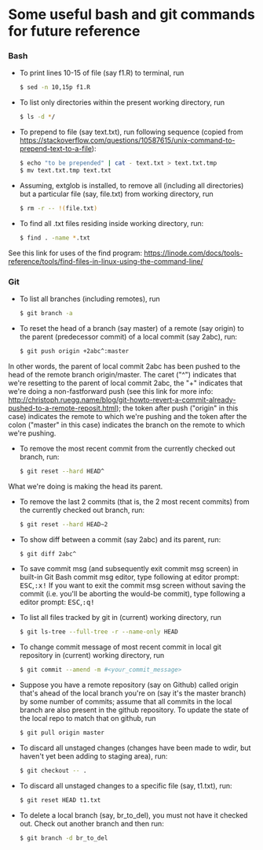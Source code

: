 # Some useful bash and git commands for future reference 

### Bash 

* To print lines 10-15 of file (say f1.R) to terminal, run
   	```bash
   	$ sed -n 10,15p f1.R
   	``` 
* To list only directories within the present working directory, run
	```bash
	$ ls -d */
	``` 

* To prepend to file (say text.txt), run following sequence (copied from https://stackoverflow.com/questions/10587615/unix-command-to-prepend-text-to-a-file):
	```bash
	$ echo "to be prepended" | cat - text.txt > text.txt.tmp
	$ mv text.txt.tmp text.txt
	``` 

* Assuming, extglob is installed, to remove all (including all directories) but a 
  particular file (say, file.txt) from working directory, run 
	```bash
	$ rm -r -- !(file.txt)
	``` 

* To find all .txt files residing inside working directory, run: 
	```bash
	$ find . -name *.txt
	```
See this link for uses of the find program: https://linode.com/docs/tools-reference/tools/find-files-in-linux-using-the-command-line/


### Git

* To list all branches (including remotes), run
	```bash 
	$ git branch -a
	``` 
* To reset the head of a branch (say master) of a remote (say origin) to the parent
(predecessor commit) of a local commit (say 2abc), run:
	```bash
	$ git push origin +2abc^:master
	``` 
In other words, the parent of local commit 2abc has been pushed to the head of 
the remote branch origin/master. The caret ("^")
indicates that we're resetting to the parent of local commit 2abc, the "+" indicates
that we're doing a non-fastforward push (see this link for more info: http://christoph.ruegg.name/blog/git-howto-revert-a-commit-already-pushed-to-a-remote-reposit.html);
the token after push ("origin" in this case) indicates the remote to which we're 
pushing and the token after the colon ("master" in this case) indicates
the branch on the remote to which we're pushing.

* To remove the most recent commit from the currently checked out branch, run:
	```bash 
	$ git reset --hard HEAD^
	``` 
What we're doing is making the head its parent.

* To remove the last 2 commits (that is, the 2 most recent commits) from the
currently checked out branch, run:
	```bash 
	$ git reset --hard HEAD~2
	``` 

* To show diff between a commit (say 2abc) and its parent, run:
	```bash
	$ git diff 2abc^ 
	``` 

* To save commit msg (and subsequently exit commit msg screen)
in built-in Git Bash commit msg editor, type following at editor prompt:
<kbd>ESC</kbd>,<kbd>:x!</kbd>
If you want to exit the commit msg screen without saving the commit (i.e.
you'll be aborting the would-be commit), type following a editor prompt: 
<kbd>ESC</kbd>,<kbd>:q!</kbd> 

* To list all files tracked by git in (current) working directory, run 
	```bash 
	$ git ls-tree --full-tree -r --name-only HEAD
	``` 
* To change commit message of most recent commit in local git repository in (current) working directory, run 
   	```bash 
   	$ git commit --amend -m #<your_commit_message> 
   	``` 
* Suppose you have a remote repository (say on Github) called origin that's ahead of the local branch you're on (say it's the master branch) by some number of commits; assume that all commits in the local branch are also present in the github repository. To update the state of the local repo to match that on github, run 
   	```bash 
   	$ git pull origin master
   	``` 
* To discard all unstaged changes (changes have been made to wdir, but haven't 
yet been adding to staging area), run: 
	```bash 
	$ git checkout -- .
	``` 

* To discard all unstaged changes to a specific file (say, t1.txt), run: 
	```bash
	$ git reset HEAD t1.txt
	``` 
* To delete a local branch (say, br_to_del), you must not have it checked out. Check
out another branch and then run:
	```bash 
	$ git branch -d br_to_del 
	``` 
 